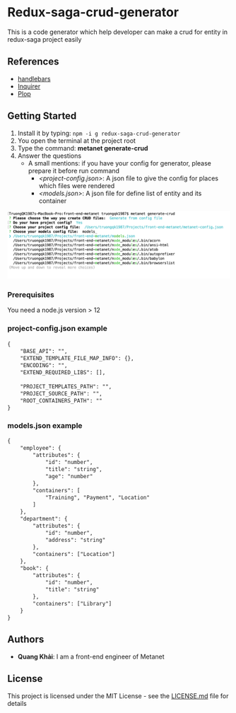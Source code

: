 # Redux-saga-crud-generator

This is a code generator which help developer can make a crud for entity in redux-saga project easily

## References
- [handlebars](https://handlebarsjs.com/)
- [Inquirer](https://www.npmjs.com/package/inquirer)
- [Plop](https://plopjs.com/)

## Getting Started

1. Install it by typing: ```npm -i g redux-saga-crud-generator```
2. You open the terminal at the project root
3. Type the command: **metanet generate-crud**
4. Answer the questions
   - A small mentions: if you have your config for generator, please prepare it before run command
     - *<project-config.json>*: A json file to give the config for places which files were rendered
     - *<models.json>*: A json file for define list of entity and its container

![Terminal Screenshot](./terminal-screenshot.png)

### Prerequisites

You need a node.js version > 12

### project-config.json example
```
{
    "BASE_API": "",
    "EXTEND_TEMPLATE_FILE_MAP_INFO": {},
    "ENCODING": "",
    "EXTEND_REQUIRED_LIBS": [],

    "PROJECT_TEMPLATES_PATH": "",
    "PROJECT_SOURCE_PATH": "",
    "ROOT_CONTAINERS_PATH": ""
}
```

### models.json example
```
{
    "employee": {
        "attributes": {
            "id": "number",
            "title": "string",
            "age": "number"
        },
        "containers": [
            "Training", "Payment", "Location"
        ]
    },
    "department": {
        "attributes": {
            "id": "number",
            "address": "string"
        },
        "containers": ["Location"]
    },
    "book": {
        "attributes": {
            "id": "number",
            "title": "string"
        },
        "containers": ["Library"]
    }
}
```

## Authors

* **Quang Khải**: I am a front-end engineer of Metanet 

## License

This project is licensed under the MIT License - see the [LICENSE.md](LICENSE.md) file for details
